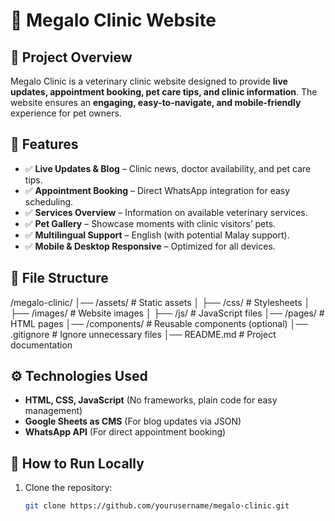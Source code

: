 # 🏥 Megalo Clinic Website  

## 📌 Project Overview  
Megalo Clinic is a veterinary clinic website designed to provide **live updates, appointment booking, pet care tips, and clinic information**. The website ensures an **engaging, easy-to-navigate, and mobile-friendly** experience for pet owners.  

## 🌟 Features  
- ✅ **Live Updates & Blog** – Clinic news, doctor availability, and pet care tips.  
- ✅ **Appointment Booking** – Direct WhatsApp integration for easy scheduling.  
- ✅ **Services Overview** – Information on available veterinary services.  
- ✅ **Pet Gallery** – Showcase moments with clinic visitors’ pets.  
- ✅ **Multilingual Support** – English (with potential Malay support).  
- ✅ **Mobile & Desktop Responsive** – Optimized for all devices.  

## 📂 File Structure  
/megalo-clinic/
│── /assets/               # Static assets
│   ├── /css/              # Stylesheets
│   ├── /images/           # Website images
│   ├── /js/               # JavaScript files
│── /pages/                # HTML pages
│── /components/           # Reusable components (optional)
│── .gitignore             # Ignore unnecessary files
│── README.md              # Project documentation

## ⚙️ Technologies Used  
- **HTML, CSS, JavaScript** (No frameworks, plain code for easy management)  
- **Google Sheets as CMS** (For blog updates via JSON)  
- **WhatsApp API** (For direct appointment booking)  

## 🚀 How to Run Locally  
1. Clone the repository:  
   ```sh
   git clone https://github.com/yourusername/megalo-clinic.git
